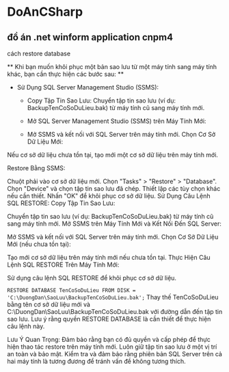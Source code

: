 # DoAnCSharp
## đồ án .net winform application cnpm4
cách restore database

 ** Khi bạn muốn khôi phục một bản sao lưu từ một máy tính sang máy tính khác, bạn cần thực hiện các bước sau: **

- Sử Dụng SQL Server Management Studio (SSMS):
  - Copy Tập Tin Sao Lưu:
     Chuyển tập tin sao lưu (ví dụ: BackupTenCoSoDuLieu.bak) từ máy tính cũ sang máy tính mới.
  - Mở SQL Server Management Studio (SSMS) trên Máy Tính Mới:

   - Mở SSMS và kết nối với SQL Server trên máy tính mới.
Chọn Cơ Sở Dữ Liệu Mới:

Nếu cơ sở dữ liệu chưa tồn tại, tạo mới một cơ sở dữ liệu trên máy tính mới.

Restore Bằng SSMS:

Chuột phải vào cơ sở dữ liệu mới.
Chọn "Tasks" > "Restore" > "Database".
Chọn "Device" và chọn tập tin sao lưu đã chép.
Thiết lập các tùy chọn khác nếu cần thiết.
Nhấn "OK" để khôi phục cơ sở dữ liệu.
Sử Dụng Câu Lệnh SQL RESTORE:
Copy Tập Tin Sao Lưu:

Chuyển tập tin sao lưu (ví dụ: BackupTenCoSoDuLieu.bak) từ máy tính cũ sang máy tính mới.
Mở SSMS trên Máy Tính Mới và Kết Nối Đến SQL Server:

Mở SSMS và kết nối với SQL Server trên máy tính mới.
Chọn Cơ Sở Dữ Liệu Mới (nếu chưa tồn tại):

Tạo mới cơ sở dữ liệu trên máy tính mới nếu chưa tồn tại.
Thực Hiện Câu Lệnh SQL RESTORE Trên Máy Tính Mới:

Sử dụng câu lệnh SQL RESTORE để khôi phục cơ sở dữ liệu.

`RESTORE DATABASE TenCoSoDuLieu FROM DISK = 'C:\DuongDan\SaoLuu\BackupTenCoSoDuLieu.bak';`
Thay thế TenCoSoDuLieu bằng tên cơ sở dữ liệu mới và C:\DuongDan\SaoLuu\BackupTenCoSoDuLieu.bak với đường dẫn đến tập tin sao lưu.
Lưu ý rằng quyền RESTORE DATABASE là cần thiết để thực hiện câu lệnh này.

Lưu Ý Quan Trọng:
Đảm bảo rằng bạn có đủ quyền và cấp phép để thực hiện thao tác restore trên máy tính mới.
Luôn giữ tập tin sao lưu ở một vị trí an toàn và bảo mật.
Kiểm tra và đảm bảo rằng phiên bản SQL Server trên cả hai máy tính là tương đương để tránh vấn đề không tương thích.

